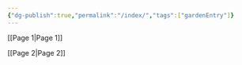 ```yaml
---
{"dg-publish":true,"permalink":"/index/","tags":["gardenEntry"]}
---
```



[[Page 1\|Page 1]]

[[Page 2\|Page 2]]



